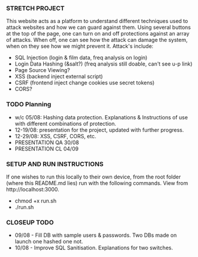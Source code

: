 ### STRETCH PROJECT
This website acts as a platform to understand different techniques used to attack websites and how we can guard against them. Using several buttons at the top of the page, one can turn on and off protections against an array of attacks. When off, one can see how the attack can damage the system, when on they see how we might prevent it. Attack's include:
- SQL Injection (login & film data, freq analysis on login)
- Login Data Hashing (&salt?) (freq analysis still doable, can't see u-p link)
- Page Source Viewing?
- XSS (backend inject external script)
- CSRF (frontend inject change cookies use secret tokens)
- CORS?

### TODO Planning
- w/c 05/08: Hashing data protection. Explanations & Instructions of use with different combinations of protection.
- 12-19/08: presentation for the project, updated with further progress.
- 12-29/08: XSS, CSRF, CORS, etc.
- PRESENTATION QA 30/08
- PRESENTATION CL 04/09

### SETUP AND RUN INSTRUCTIONS
If one wishes to run this locally to their own device, from the root folder (where this README.md lies) run with the following commands. View from http://localhost:3000.
- chmod +x run.sh
- ./run.sh

### CLOSEUP TODO
- 09/08 - Fill DB with sample users & passwords. Two DBs made on launch one hashed one not. 
- 10/08 - Improve SQL Sanitisation. Explanations for two switches.
